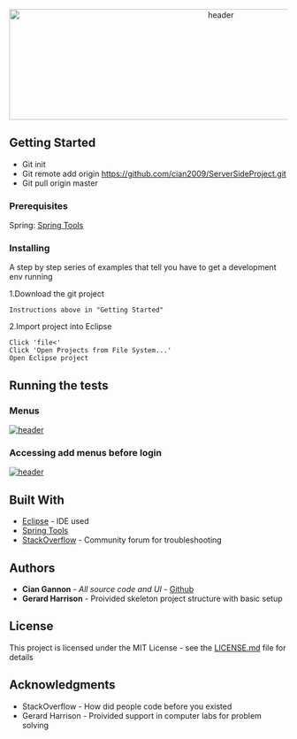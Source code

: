 <div align="center">
<a href="https://i.imgur.com/PuVLmlx"><img src="https://i.imgur.com/PuVLmlx.png" height="200" width="750" title="header"/></a>
 </div>
 
 
 
## Getting Started

- Git init
- Git remote add origin https://github.com/cian2009/ServerSideProject.git
- Git pull origin master

### Prerequisites

Spring:
[Spring Tools](https://marketplace.eclipse.org/content/spring-tools-aka-spring-ide-and-spring-tool-suite)

### Installing

A step by step series of examples that tell you have to get a development env running

1.Download the git project

```
Instructions above in "Getting Started"
```

2.Import project into Eclipse
```
Click 'file<'
Click 'Open Projects from File System...'
Open Eclipse project
```

## Running the tests

### Menus
<a href="https://imgur.com/kZjB1vH"><img src="https://imgur.com/kZjB1vH.gif" title="header"/></a>

### Accessing add menus before login
<a href="https://imgur.com/7L5xvpE"><img src="https://imgur.com/7L5xvpE.gif" title="header"/></a>

## Built With

* [Eclipse](https://eclipse.org/) - IDE used
* [Spring Tools](https://marketplace.eclipse.org/content/spring-tools-aka-spring-ide-and-spring-tool-suite)
* [StackOverflow](https://stackoverflow.com/) - Community forum for troubleshooting

## Authors

* **Cian Gannon** - *All source code and UI* - [Github](https://github.com/cian2009)
* **Gerard Harrison** - Proivided skeleton project structure with basic setup

## License

This project is licensed under the MIT License - see the [LICENSE.md](LICENSE) file for details

## Acknowledgments

* StackOverflow - How did people code before you existed
* Gerard Harrison - Proivided support in computer labs for problem solving
